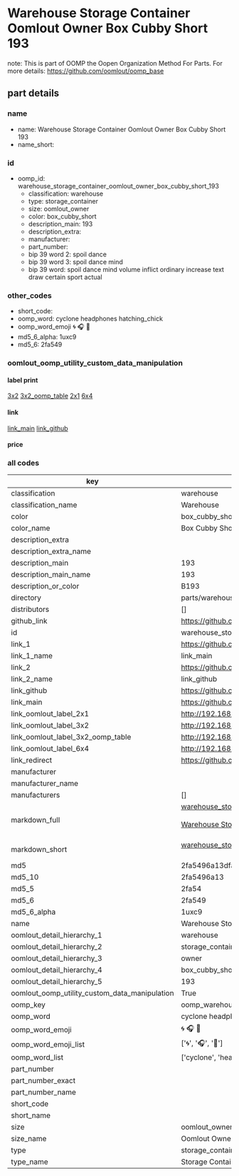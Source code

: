 # Warehouse Storage Container Oomlout Owner Box Cubby Short 193  

note: This is part of OOMP the Oopen Organization Method For Parts. For more details: https://github.com/oomlout/oomp_base

##  part details
  







### name
* name: Warehouse Storage Container Oomlout Owner Box Cubby Short 193
* name_short: 
### id
* oomp_id: warehouse_storage_container_oomlout_owner_box_cubby_short_193
  * classification: warehouse
  * type: storage_container
  * size: oomlout_owner
  * color: box_cubby_short
  * description_main: 193
  * description_extra: 
  * manufacturer: 
  * part_number: 
  * bip 39 word 2: spoil dance
  * bip 39 word 3: spoil dance mind
  * bip 39 word: spoil dance mind volume inflict ordinary increase text draw certain sport actual

### other_codes
* short_code: 
* oomp_word: cyclone headphones hatching_chick
* oomp_word_emoji :cyclone: :headphones: :hatching_chick:
* md5_6_alpha: 1uxc9
* md5_6: 2fa549






### oomlout_oomp_utility_custom_data_manipulation
#### label print
[3x2](http://192.168.1.245:1112/?label=oomp%201uxc9)
[3x2_oomp_table](http://192.168.1.108:1112/?label=oomp%201uxc9)
[2x1](http://192.168.1.242:1112/?label=oomp%201uxc9)
[6x4](http://192.168.1.55:1112/?label=oomp%201uxc9)    

#### link

[link_main](https://github.com/oomlout/oomlout_oomp_version_1_messy/tree/main/parts/warehouse_storage_container_oomlout_owner_box_cubby_short_193) [link_github](https://github.com/oomlout/oomlout_oomp_version_1_messy/tree/main/parts/warehouse_storage_container_oomlout_owner_box_cubby_short_193)                             

#### price







### all codes 
| key | value |  
| --- | --- |  
| classification | warehouse |  
| classification_name | Warehouse |  
| color | box_cubby_short |  
| color_name | Box Cubby Short |  
| description_extra |  |  
| description_extra_name |  |  
| description_main | 193 |  
| description_main_name | 193 |  
| description_or_color | B193 |  
| directory | parts/warehouse_storage_container_oomlout_owner_box_cubby_short_193 |  
| distributors | [] |  
| github_link | https://github.com/oomlout/oomlout_oomp_part_src/tree/main/parts/warehouse_storage_container_oomlout_owner_box_cubby_short_193 |  
| id | warehouse_storage_container_oomlout_owner_box_cubby_short_193 |  
| link_1 | https://github.com/oomlout/oomlout_oomp_version_1_messy/tree/main/parts/warehouse_storage_container_oomlout_owner_box_cubby_short_193 |  
| link_1_name | link_main |  
| link_2 | https://github.com/oomlout/oomlout_oomp_version_1_messy/tree/main/parts/warehouse_storage_container_oomlout_owner_box_cubby_short_193 |  
| link_2_name | link_github |  
| link_github | https://github.com/oomlout/oomlout_oomp_version_1_messy/tree/main/parts/warehouse_storage_container_oomlout_owner_box_cubby_short_193 |  
| link_main | https://github.com/oomlout/oomlout_oomp_version_1_messy/tree/main/parts/warehouse_storage_container_oomlout_owner_box_cubby_short_193 |  
| link_oomlout_label_2x1 | http://192.168.1.242:1112/?label=oomp%201uxc9 |  
| link_oomlout_label_3x2 | http://192.168.1.245:1112/?label=oomp%201uxc9 |  
| link_oomlout_label_3x2_oomp_table | http://192.168.1.108:1112/?label=oomp%201uxc9 |  
| link_oomlout_label_6x4 | http://192.168.1.55:1112/?label=oomp%201uxc9 |  
| link_redirect | https://github.com/oomlout/oomlout_oomp_version_1_messy/tree/main/parts/warehouse_storage_container_oomlout_owner_box_cubby_short_193 |  
| manufacturer |  |  
| manufacturer_name |  |  
| manufacturers | [] |  
| markdown_full | [warehouse_storage_container_oomlout_owner_box_cubby_short_193](none)<br>[](none)<br>[Warehouse Storage Container Oomlout Owner Box Cubby Short 193](none)<br><br> |  
| markdown_short | [warehouse_storage_container_oomlout_owner_box_cubby_short_193](none)<br><br> |  
| md5 | 2fa5496a13dfae567139bf5d19cdd692 |  
| md5_10 | 2fa5496a13 |  
| md5_5 | 2fa54 |  
| md5_6 | 2fa549 |  
| md5_6_alpha | 1uxc9 |  
| name | Warehouse Storage Container Oomlout Owner Box Cubby Short 193 |  
| oomlout_detail_hierarchy_1 | warehouse |  
| oomlout_detail_hierarchy_2 | storage_container |  
| oomlout_detail_hierarchy_3 | owner |  
| oomlout_detail_hierarchy_4 | box_cubby_short |  
| oomlout_detail_hierarchy_5 | 193 |  
| oomlout_oomp_utility_custom_data_manipulation | True |  
| oomp_key | oomp_warehouse_storage_container_oomlout_owner_box_cubby_short_193 |  
| oomp_word | cyclone headphones hatching_chick |  
| oomp_word_emoji | :cyclone: :headphones: :hatching_chick: |  
| oomp_word_emoji_list | [':cyclone:', ':headphones:', ':hatching_chick:'] |  
| oomp_word_list | ['cyclone', 'headphones', 'hatching_chick'] |  
| part_number |  |  
| part_number_exact |  |  
| part_number_name |  |  
| short_code |  |  
| short_name |  |  
| size | oomlout_owner |  
| size_name | Oomlout Owner |  
| type | storage_container |  
| type_name | Storage Container |  

